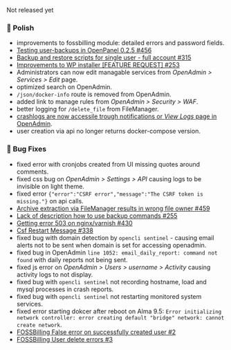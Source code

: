 Not released yet

### 💅 Polish
- improvements to fossbilling module: detailed errors and password fields.
- [Testing user-backups in OpenPanel 0.2.5 #456](https://github.com/stefanpejcic/OpenPanel/issues/456)
- [Backup and restore scripts for single user - full account #315](https://github.com/stefanpejcic/OpenPanel/issues/315)
- [Improvements to WP installer [FEATURE REQUEST] #253](https://github.com/stefanpejcic/OpenPanel/issues/253)
- Administrators can now edit managable services from *OpenAdmin > Services > Edit* page.
- optimized search on OpenAdmin.
- `/json/docker-info` route is removed from OpenAdmin.
- added link to manage rules from *OpenAdmin > Security > WAF*.
- better logging for `/delete_file` from FileManager.
- [crashlogs are now accessile trough notifications or *View Logs* page in OpenAdmin](https://i.postimg.cc/M6PLKzsT/2025-05-01-08-30.png).
- user creation via api no longer returns docker-compose version.

### 🐛 Bug Fixes
- fixed error with cronjobs created from UI missing quotes around comments.
- fixed css bug on *OpenAdmin > Settings > API* causing logs to be invisible on light theme.
- fixed error `{"error":"CSRF error","message":"The CSRF token is missing."}` on api calls.
- [Archive extraction via FileManager results in wrong file owner #459](https://github.com/stefanpejcic/OpenPanel/issues/459)
- [Lack of description how to use backup commands #255](https://github.com/stefanpejcic/OpenPanel/issues/255)
- [Getting error 503 on nginx/varnish #430](https://github.com/stefanpejcic/OpenPanel/issues/430)
- [Csf Restart Message #338](https://github.com/stefanpejcic/OpenPanel/issues/338)
- fixed bug with domain detection by `opencli sentinel` - causing email alerts not to be sent when domain is set for accessing openadmin.
- fixed bug in OpenAdmin `line 1052: email_daily_report: command not found` with daily reports not being sent.
- fixed js error on *OpenAdmin > Users > username > Activity* causing activity logs to not display.
- fixed bug with `opencli sentinel` not recording hostname, load and mysql processes in crash reports.
- fixed bug with `opencli sentinel` not restarting monitored system services.
- fixed error starting dokcer after reboot on Alma 9.5: `Error initializing network controller: error creating default "bridge" network: cannot create network`.
- [FOSSBilling False error on successfully created user #2](https://github.com/stefanpejcic/FOSSBilling-OpenPanel/issues/2)
- [FOSSBilling User delete errors #3](https://github.com/stefanpejcic/FOSSBilling-OpenPanel/issues/3)
